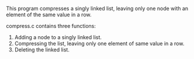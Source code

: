 This program compresses a singly linked list, leaving only one node with an element of the same value in a row.

compress.c contains three functions:
  1. Adding a node to a singly linked list.
  2. Compressing the list, leaving only one element of same value in a row.
  3. Deleting the linked list.
